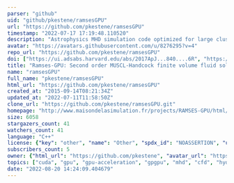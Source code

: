 ```yaml
---
parser: "github"
uid: "github/pkestene/ramsesGPU"
url: "https://github.com/pkestene/ramsesGPU"
timestamp: "2022-07-17 17:19:48.110520"
description: "Astrophysics MHD simulation code optimized for large cluster of GPU"
avatar: "https://avatars.githubusercontent.com/u/8276295?v=4"
repo_url: "https://github.com/pkestene/ramsesGPU"
doi: ["https://ui.adsabs.harvard.edu/abs/2017ApJ...840....6R", "https://ui.adsabs.harvard.edu/abs/2017ascl.soft10013K/abstract"]
title: "Ramses-GPU: Second order MUSCL-Handcock finite volume fluid solver"
name: "ramsesGPU"
full_name: "pkestene/ramsesGPU"
html_url: "https://github.com/pkestene/ramsesGPU"
created_at: "2015-09-14T08:21:34Z"
updated_at: "2022-07-11T11:58:50Z"
clone_url: "https://github.com/pkestene/ramsesGPU.git"
homepage: "http://www.maisondelasimulation.fr/projects/RAMSES-GPU/html/index.html"
size: 6058
stargazers_count: 41
watchers_count: 41
language: "C++"
license: {"key": "other", "name": "Other", "spdx_id": "NOASSERTION", "url": null, "node_id": "MDc6TGljZW5zZTA="}
subscribers_count: 5
owner: {"html_url": "https://github.com/pkestene", "avatar_url": "https://avatars.githubusercontent.com/u/8276295?v=4", "login": "pkestene", "type": "User"}
topics: ["cuda", "gpu", "gpu-acceleration", "gpgpu", "mhd", "cfd", "hydrodynamics", "finite-volume", "parallel-computing", "hpc", "astrophysics", "kelvin-helmholtz-instability", "hdf5", "pnetcdf", "turbulence", "shearing-box", "muscl-hancock", "conservation-law", "euler-equations", "rayleigh-taylor"]
date: "2022-08-20 14:24:09.404679"
---
```

